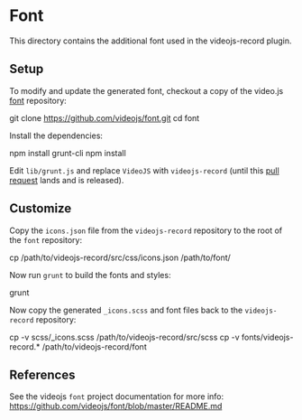 Font
====

This directory contains the additional font used in the videojs-record plugin.

Setup
-----

To modify and update the generated font, checkout a copy of the video.js
[font](https://github.com/videojs/font) repository:

  git clone https://github.com/videojs/font.git
  cd font

Install the dependencies:

  npm install grunt-cli
  npm install

Edit `lib/grunt.js` and replace `VideoJS` with `videojs-record` (until this
[pull request](https://github.com/videojs/font/pull/25) lands and is released).

Customize
---------

Copy the `icons.json` file from the `videojs-record` repository to
the root of the `font` repository:

  cp /path/to/videojs-record/src/css/icons.json /path/to/font/

Now run `grunt` to build the fonts and styles:

  grunt

Now copy the generated `_icons.scss` and font files back to the `videojs-record`
repository:

  cp -v scss/_icons.scss /path/to/videojs-record/src/scss
  cp -v fonts/videojs-record.* /path/to/videojs-record/font

References
----------

See the videojs `font` project documentation for more info:
https://github.com/videojs/font/blob/master/README.md
